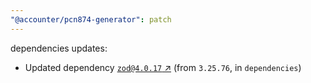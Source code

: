 ```yaml
---
"@accounter/pcn874-generator": patch
---
```

dependencies updates:
  - Updated dependency [`zod@4.0.17` ↗︎](https://www.npmjs.com/package/zod/v/4.0.17) (from `3.25.76`, in `dependencies`)
